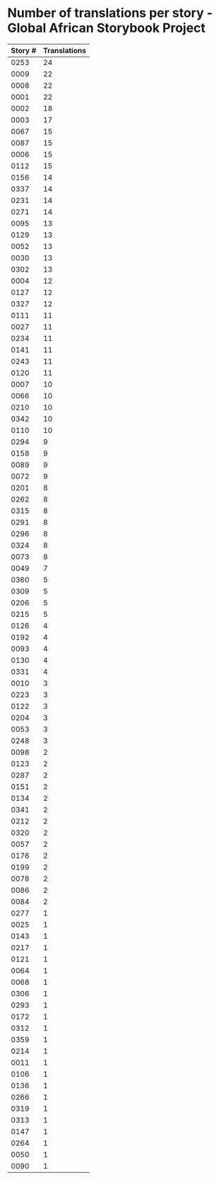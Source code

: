 # Number of translations per story - Global African Storybook Project

Story # | Translations
------- | ------------
0253 | 24
0009 | 22
0008 | 22
0001 | 22
0002 | 18
0003 | 17
0067 | 15
0087 | 15
0006 | 15
0112 | 15
0156 | 14
0337 | 14
0231 | 14
0271 | 14
0095 | 13
0129 | 13
0052 | 13
0030 | 13
0302 | 13
0004 | 12
0127 | 12
0327 | 12
0111 | 11
0027 | 11
0234 | 11
0141 | 11
0243 | 11
0120 | 11
0007 | 10
0066 | 10
0210 | 10
0342 | 10
0110 | 10
0294 | 9
0158 | 9
0089 | 9
0072 | 9
0201 | 8
0262 | 8
0315 | 8
0291 | 8
0296 | 8
0324 | 8
0073 | 8
0049 | 7
0360 | 5
0309 | 5
0206 | 5
0215 | 5
0126 | 4
0192 | 4
0093 | 4
0130 | 4
0331 | 4
0010 | 3
0223 | 3
0122 | 3
0204 | 3
0053 | 3
0248 | 3
0098 | 2
0123 | 2
0287 | 2
0151 | 2
0134 | 2
0341 | 2
0212 | 2
0320 | 2
0057 | 2
0176 | 2
0199 | 2
0078 | 2
0086 | 2
0084 | 2
0277 | 1
0025 | 1
0143 | 1
0217 | 1
0121 | 1
0064 | 1
0068 | 1
0306 | 1
0293 | 1
0172 | 1
0312 | 1
0359 | 1
0214 | 1
0011 | 1
0106 | 1
0136 | 1
0266 | 1
0319 | 1
0313 | 1
0147 | 1
0264 | 1
0050 | 1
0090 | 1
